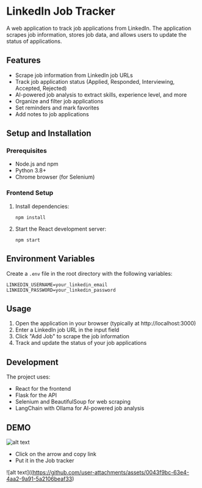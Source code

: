 # LinkedIn Job Tracker

A web application to track job applications from LinkedIn. The application scrapes job information, stores job data, and allows users to update the status of applications.

## Features

- Scrape job information from LinkedIn job URLs
- Track job application status (Applied, Responded, Interviewing, Accepted, Rejected)
- AI-powered job analysis to extract skills, experience level, and more
- Organize and filter job applications
- Set reminders and mark favorites
- Add notes to job applications

## Setup and Installation

### Prerequisites

- Node.js and npm
- Python 3.8+
- Chrome browser (for Selenium)

### Frontend Setup

1. Install dependencies:
   ```
   npm install
   ```

2. Start the React development server:
   ```
   npm start
   ```

## Environment Variables

Create a `.env` file in the root directory with the following variables:

```
LINKEDIN_USERNAME=your_linkedin_email
LINKEDIN_PASSWORD=your_linkedin_password
```

## Usage

1. Open the application in your browser (typically at http://localhost:3000)
2. Enter a LinkedIn job URL in the input field
3. Click "Add Job" to scrape the job information
4. Track and update the status of your job applications

## Development

The project uses:
- React for the frontend
- Flask for the API
- Selenium and BeautifulSoup for web scraping
- LangChain with Ollama for AI-powered job analysis

## DEMO

![alt text](https://github.com/user-attachments/assets/081cf196-4df8-419f-9364-8957077ae2a0)

- Click on the arrow and copy link
- Put it in the Job tracker

![alt text]((https://github.com/user-attachments/assets/0043f9bc-63e4-4aa2-9a91-5a2106beaf33)




